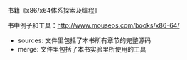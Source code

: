 书籍《x86/x64体系探索及编程》

书中例子和工具：http://www.mouseos.com/books/x86-64/

- sources: 文件里包括了本书所有章节的完整源码
- merge: 文件里包括了本书实验里所使用的工具